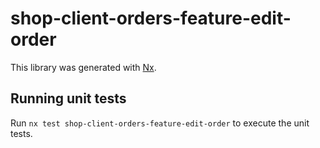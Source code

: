 # shop-client-orders-feature-edit-order

This library was generated with [Nx](https://nx.dev).

## Running unit tests

Run `nx test shop-client-orders-feature-edit-order` to execute the unit tests.

